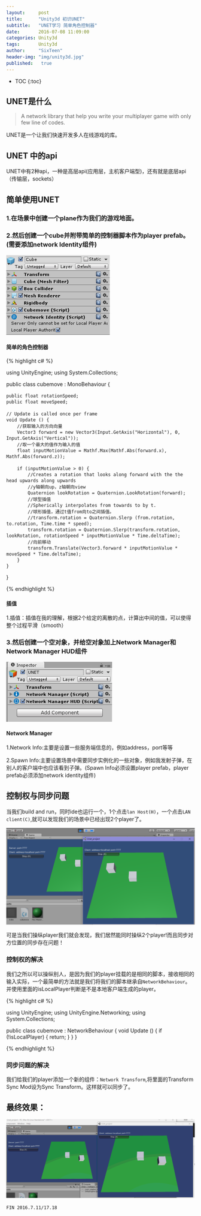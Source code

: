 ```yaml
---
layout:     post
title:      "Unity3d 初识UNET"
subtitle:   "UNET学习 简单角色控制器"
date:       2016-07-08 11:09:00
categories: Unity3d
tags:       Unity3d
author:     "SixTeen"
header-img: "img/unity3d.jpg"
published:   true
---
```


* TOC
{:toc}

## UNET是什么

> A network library that help you write your multiplayer game with only few line of codes.

UNET是一个让我们快速开发多人在线游戏的库。

## UNET 中的api

UNET中有2种api，一种是高层api(应用层，主机客户端型)，还有就是底层api（传输层，sockets）

## 简单使用UNET

### 1.在场景中创建一个plane作为我们的游戏地面。

### 2.然后创建一个cube并附带简单的控制器脚本作为player prefab。(需要添加network Identity组件)

![](/img/unity3d/daylearning/7.9/cube_component.png)

#### 简单的角色控制器

{% highlight c# %}

using UnityEngine;
using System.Collections;

public class cubemove : MonoBehaviour {

    public float rotationSpeed;
    public float moveSpeed;

    // Update is called once per frame
    void Update () {
        //获取输入的方向向量
        Vector3 forward = new Vector3(Input.GetAxis("Horizontal"), 0, Input.GetAxis("Vertical"));
        //取一个最大的值作为输入的值
        float inputMotionValue = Mathf.Max(Mathf.Abs(forward.x), Mathf.Abs(forward.z));

        if (inputMotionValue > 0) {
            //Creates a rotation that looks along forward with the the head upwards along upwards
            //y轴朝向up，z轴朝向view
            Quaternion lookRotation = Quaternion.LookRotation(forward);
            //球型插值
            //Spherically interpolates from towards to by t.
            //球形插值，通过t值from向to之间插值。
            //transform.rotation = Quaternion.Slerp (from.rotation, to.rotation, Time.time * speed);
            transform.rotation = Quaternion.Slerp(transform.rotation, lookRotation, rotationSpeed * inputMotionValue * Time.deltaTime);
            //向前移动
            transform.Translate(Vector3.forward * inputMotionValue * moveSpeed * Time.deltaTime);
        }
    }
}

{% endhighlight %}

#### 插值

1.插值：插值在我的理解，根据2个给定的离散的点，计算出中间的值，可以使得整个过程平滑（smooth）

### 3.然后创建一个空对象，并给空对象加上Network Manager和Network Manager HUD组件

![unity_network_component](/img/unity3d/daylearning/7.9/unet_network_component.png)

#### Network Manager

1.Network Info:主要是设置一些服务端信息的，例如address，port等等

2.Spawn Info:主要设置场景中需要同步实例化的一些对象，例如我发射子弹，在别人的客户端中也应该看到子弹。(Spawn Info必须设置player prefab，player prefab必须添加network identity组件)

## 控制权与同步问题

当我们build and run，同时ide也运行一个，1个点击```lan Host(H)```，一个点击```LAN client(C)```,就可以发现我们的场景中已经出现2个player了。

![demo](/img/unity3d/daylearning/7.9/unet_demo_1.png)

可是当我们操纵player我们就会发现，我们居然能同时操纵2个player!而且同步对方位置的同步存在问题！

### 控制权的解决

我们之所以可以操纵别人，是因为我们的player挂载的是相同的脚本，接收相同的输入实际，一个最简单的方法就是我们将我们的脚本继承自```NetworkBehaviour```。并使用里面的isLocalPlayer判断是不是本地客户端生成的player。

{% highlight c# %}

using UnityEngine;
using UnityEngine.Networking;
using System.Collections;

public class cubemove : NetworkBehaviour {
    void Update () {
        if (!isLocalPlayer) { return; }
    }
}

{% endhighlight %}

### 同步问题的解决

我们给我们的player添加一个新的组件：```Network Transform```,将里面的Transform Sync Mod设为Sync Transform。这样就可以同步了。

## 最终效果：

![gif](/img/unity3d/daylearning/7.9/unet.gif)

    FIN 2016.7.11/17.18

